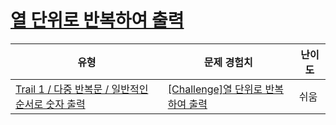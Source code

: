 # [열 단위로 반복하여 출력](https://www.codetree.ai/trails/complete/curated-cards/challenge-print-in-column)

|유형|문제 경험치|난이도|
|---|---|---|
|[Trail 1 / 다중 반복문 / 일반적인 순서로 숫자 출력](https://www.codetree.ai/trail-info/novice-low/)|[[Challenge]열 단위로 반복하여 출력](https://www.codetree.ai/trails/complete/curated-cards/challenge-print-in-column/)|쉬움|


